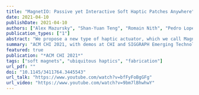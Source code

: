 ```yaml
---
title: "MagnetIO: Passive yet Interactive Soft Haptic Patches Anywhere"
date: 2021-04-10
publishDate: 2021-04-10
authors: ["Alex Mazursky", "Shan-Yuan Teng", "Romain Nith", "Pedro Lopes"]
publication_types: ["1"]
abstract: "We propose a new type of haptic actuator, which we call MagnetIO, that is comprised of two parts: any number of soft interactive patches that can be applied anywhere and one battery-powered voice-coil worn on the user’s fingernail. When the fingernail-worn device contacts any of the interactive patches it detects its magnetic signature and makes the patch vibrate. To allow these otherwise passive patches to vibrate, we make them from silicone with regions doped with neodymium powder, resulting in soft and stretchable magnets. This novel decoupling of traditional vibration motors allows users to add interactive patches to their surroundings by attaching them to walls, objects or even other devices or appliances without instrumenting the object with electronics."
summary: "ACM CHI 2021, with demos at CHI and SIGGRAPH Emerging Technologies"
featured: true
publication: "*ACM CHI 2021*"
tags: ["soft magnets", "ubiquitous haptics", "fabrication"]
url_pdf: ""
doi: "10.1145/3411764.3445543"
url_talk: "https://www.youtube.com/watch?v=bfFyFoBgGFg"
url_video: "https://www.youtube.com/watch?v=9bm7lBhwhwY"
---
```


